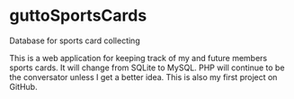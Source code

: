 # guttoSportsCards
Database for sports card collecting

This is a web application for keeping track of my and future members sports cards. It will change from SQLite to MySQL. PHP will continue to be the conversator unless I get a better idea. This is also my first project on GitHub.
